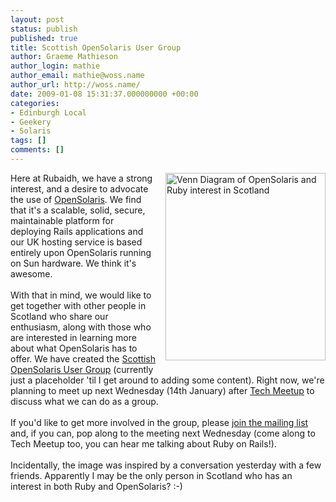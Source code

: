 ```yaml
---
layout: post
status: publish
published: true
title: Scottish OpenSolaris User Group
author: Graeme Mathieson
author_login: mathie
author_email: mathie@woss.name
author_url: http://woss.name/
date: 2009-01-08 15:31:37.000000000 +00:00
categories:
- Edinburgh Local
- Geekery
- Solaris
tags: []
comments: []
---
```

<a href="http://s3.media.squarespace.com/production/455620/5117253/files/2009/01/venn-diagram-256x300.png" title="Venn Diagram of OpenSolaris and Ruby interest in Scotland"><img src="http://s3.media.squarespace.com/production/455620/5117253/files/2009/01/venn-diagram-256x300.png" alt="Venn Diagram of OpenSolaris and Ruby interest in Scotland" width="256" height="300" style="float:right;margin:0 0 1em 1em" /></a>Here at Rubaidh, we have a strong interest, and a desire to advocate the use of <a href="http://opensolaris.org/">OpenSolaris</a>.  We find that it's a scalable, solid, secure, maintainable platform for deploying Rails applications and our UK hosting service is based entirely upon OpenSolaris running on Sun hardware.  We think it's awesome.<br/><br/>With that in mind, we would like to get together with other people in Scotland who share our enthusiasm, along with those who are interested in learning more about what OpenSolaris has to offer.  We have created the <a href="http://opensolaris.org/os/project/scosug/">Scottish OpenSolaris User Group</a> (currently just a placeholder 'til I get around to adding some content).  Right now, we're planning to meet up next Wednesday (14th January) after <a href="http://www.techmeetup.co.uk/">Tech Meetup</a> to discuss what we can do as a group.<br/><br/>If you'd like to get more involved in the group, please <a href="http://mail.opensolaris.org/mailman/listinfo/ug-scosug">join the mailing list</a> and, if you can, pop along to the meeting next Wednesday (come along to Tech Meetup too, you can hear me talking about Ruby on Rails!).<br/><br/>Incidentally, the image was inspired by a conversation yesterday with a few friends.  Apparently I may be the only person in Scotland who has an interest in both Ruby and OpenSolaris? :-)
